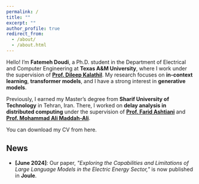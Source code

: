 ```yaml
---
permalink: /
title: ""
excerpt: ""
author_profile: true
redirect_from: 
  - /about/
  - /about.html
---
```


Hello! I’m **Fatemeh Doudi**, a Ph.D. student in the Department of Electrical and Computer Engineering at **Texas A&M University**, where I work under the supervision of **[Prof. Dileep Kalathil](https://people.tamu.edu/~dileep.kalathil/)**. My research focuses on **in-context learning**, **transformer models**, and I have a strong interest in **generative models**.  

Previously, I earned my Master’s degree from **Sharif University of Technology** in Tehran, Iran. There, I worked on **delay analysis in distributed computing** under the supervision of **[Prof. Farid Ashtiani](https://sharif.edu/~ashtianimt/)** and **[Prof. Mohammad Ali Maddah-Ali](https://maddah.umn.edu/)**.

You can download my CV from here. 

## News
- **[June 2024]**: Our paper, *"Exploring the Capabilities and Limitations of Large Language Models in the Electric Energy Sector,"* is now published in **Joule**.
 

